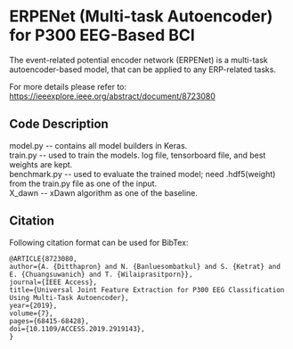 # ERPENet (Multi-task Autoencoder) for P300 EEG-Based BCI
The event-related potential encoder network (ERPENet) is a multi-task autoencoder-based model, that can be applied to any ERP-related tasks. 

For more details please refer to: https://ieeexplore.ieee.org/abstract/document/8723080


## Code Description ##
model.py -- contains all model builders in Keras.  
train.py -- used to train the models. log file, tensorboard file, and best weights are kept.  
benchmark.py -- used to evaluate the trained model; need .hdf5(weight) from the train.py file as one of the input.  
X_dawn -- xDawn algorithm as one of the baseline.  


## Citation ##
Following citation format can be used for BibTex:

    @ARTICLE{8723080,
    author={A. {Ditthapron} and N. {Banluesombatkul} and S. {Ketrat} and E. {Chuangsuwanich} and T. {Wilaiprasitporn}},
    journal={IEEE Access},
    title={Universal Joint Feature Extraction for P300 EEG Classification Using Multi-Task Autoencoder},
    year={2019},
    volume={7},
    pages={68415-68428},
    doi={10.1109/ACCESS.2019.2919143},
    }
